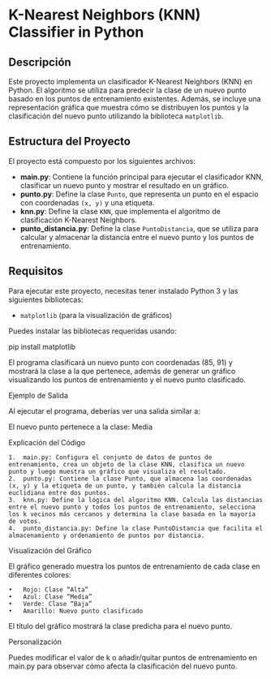 # K-Nearest Neighbors (KNN) Classifier in Python

## Descripción

Este proyecto implementa un clasificador K-Nearest Neighbors (KNN) en Python. El algoritmo se utiliza para predecir la clase de un nuevo punto basado en los puntos de entrenamiento existentes. Además, se incluye una representación gráfica que muestra cómo se distribuyen los puntos y la clasificación del nuevo punto utilizando la biblioteca `matplotlib`.

## Estructura del Proyecto

El proyecto está compuesto por los siguientes archivos:

- **main.py**: Contiene la función principal para ejecutar el clasificador KNN, clasificar un nuevo punto y mostrar el resultado en un gráfico.
- **punto.py**: Define la clase `Punto`, que representa un punto en el espacio con coordenadas `(x, y)` y una etiqueta.
- **knn.py**: Define la clase `KNN`, que implementa el algoritmo de clasificación K-Nearest Neighbors.
- **punto_distancia.py**: Define la clase `PuntoDistancia`, que se utiliza para calcular y almacenar la distancia entre el nuevo punto y los puntos de entrenamiento.

## Requisitos

Para ejecutar este proyecto, necesitas tener instalado Python 3 y las siguientes bibliotecas:

- `matplotlib` (para la visualización de gráficos)

Puedes instalar las bibliotecas requeridas usando:

pip install matplotlib


El programa clasificará un nuevo punto con coordenadas (85, 91) y mostrará la clase a la que pertenece, además de generar un gráfico visualizando los puntos de entrenamiento y el nuevo punto clasificado.

Ejemplo de Salida

Al ejecutar el programa, deberías ver una salida similar a:

El nuevo punto pertenece a la clase: Media

Explicación del Código

	1.	main.py: Configura el conjunto de datos de puntos de entrenamiento, crea un objeto de la clase KNN, clasifica un nuevo punto y luego muestra un gráfico que visualiza el resultado.
	2.	punto.py: Contiene la clase Punto, que almacena las coordenadas (x, y) y la etiqueta de un punto, y también calcula la distancia euclidiana entre dos puntos.
	3.	knn.py: Define la lógica del algoritmo KNN. Calcula las distancias entre el nuevo punto y todos los puntos de entrenamiento, selecciona los k vecinos más cercanos y determina la clase basada en la mayoría de votos.
	4.	punto_distancia.py: Define la clase PuntoDistancia que facilita el almacenamiento y ordenamiento de puntos por distancia.

Visualización del Gráfico

El gráfico generado muestra los puntos de entrenamiento de cada clase en diferentes colores:

	•	Rojo: Clase “Alta”
	•	Azul: Clase “Media”
	•	Verde: Clase “Baja”
	•	Amarillo: Nuevo punto clasificado

El título del gráfico mostrará la clase predicha para el nuevo punto.

Personalización

Puedes modificar el valor de k o añadir/quitar puntos de entrenamiento en main.py para observar cómo afecta la clasificación del nuevo punto.

